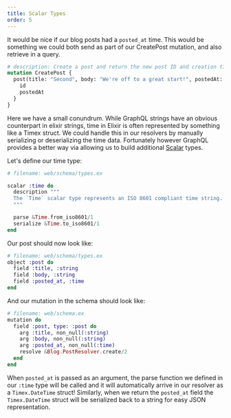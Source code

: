 ```yaml
---
title: Scalar Types
order: 5
---
```


It would be nice if our blog posts had a `posted_at` time. This would
be something we could both send as part of our CreatePost mutation,
and also retrieve in a query.

```graphql
# description: Create a post and return the new post ID and creation time.
mutation CreatePost {
  post(title: "Second", body: "We're off to a great start!", postedAt: "2016-01-19T16:07:37Z") {
    id
    postedAt
  }
}
```

Here we have a small conundrum. While GraphQL strings have an obvious
counterpart in elixir strings, time in Elixir is often represented by
something like a Timex struct. We could handle this in our resolvers
by manually serializing or deserializing the time data. Fortunately
however GraphQL provides a better way via allowing us to build
additional
[Scalar](http://hexdocs.pm/absinthe/Absinthe.Type.Scalar.html) types.

Let's define our time type:

```elixir
# filename: web/schema/types.ex

scalar :time do
  description """
  The `Time` scalar type represents an ISO 8601 compliant time string.
  """

  parse &Time.from_iso8601/1
  serialize &Time.to_iso8601/1
end
```

Our post should now look like:

```elixir
# filename: web/schema/types.ex
object :post do
  field :title, :string
  field :body, :string
  field :posted_at, :time
end
```

And our mutation in the schema should look like:

```elixir
# filename: web/schema.ex
mutation do
  field :post, type: :post do
    arg :title, non_null(:string)
    arg :body, non_null(:string)
    arg :posted_at, non_null(:time)
    resolve &Blog.PostResolver.create/2
  end
end
```

When `posted_at` is passed as an argument, the parse function we
defined in our `:time` type will be called and it will automatically
arrive in our resolver as a `Timex.DateTime` struct! Similarly, when
we return the `posted_at` field the `Timex.DateTime` struct will be
serialized back to a string for easy JSON representation.
